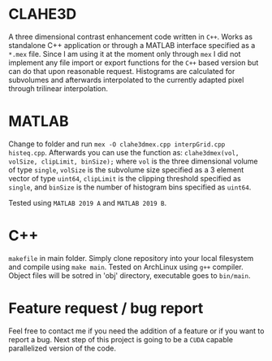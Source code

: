 # CLAHE3D
A three dimensional contrast enhancement code written in `C++`. Works as standalone C++ application or through a MATLAB interface specified as a `*.mex` file. Since I am using it at the moment only through `mex` I did not implement any file import or export functions for the `C++` based version but can do that upon reasonable request. Histograms are calculated for subvolumes and afterwards interpolated to the currently adapted pixel through trilinear interpolation.

# MATLAB
Change to folder and run `mex -O clahe3dmex.cpp interpGrid.cpp histeq.cpp`. Afterwards you can use the function as:
`clahe3dmex(vol, volSize, clipLimit, binSize);`
where `vol` is the three dimensional volume of type `single`, `volSize` is the subvolume size specified as a 3 element vector of type `uint64`, `clipLimit` is the clipping threshold specified as `single`, and `binSize` is the number of histogram bins specified as `uint64`. 

Tested using `MATLAB 2019 A` and `MATLAB 2019 B`.

# C++
`makefile` in main folder. Simply clone repository into your local filesystem and compile using `make main`. Tested on ArchLinux using `g++` compiler. Object files will be sotred in 'obj' directory, executable goes to `bin/main`.

# Feature request / bug report
Feel free to contact me if you need the addition of a feature or if you want to report a bug. Next step of this project is going to be a `CUDA` capable parallelized version of the code.
